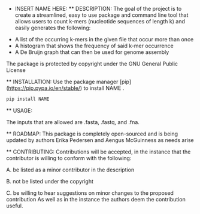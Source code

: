 * INSERT NAME HERE:
** DESCRIPTION:
 The goal of the project is to create a streamlined, easy to use
 package and command line tool that allows users to count k-mers
 (nucleotide sequences of length k) and easily generates the
 following:
 - A list of the occurring k-mers in the given file that occur more
   than once
 - A histogram that shows the frequency of said k-mer occurrence
 - A De Bruijn graph that can then be used for genome assembly

 The package is protected by copyright under the GNU General Public
 License

** INSTALLATION:
 Use the package manager [pip]
 (https://pip.pypa.io/en/stable/) to install NAME .

 ```bash
 pip install NAME
 ```

** USAGE:

 The inputs that are allowed are .fasta, .fastq, and .fna. 

** ROADMAP:
 This package is completely open-sourced and is being updated by
 authors Erika Pedersen and Aengus McGuinness as needs arise

** CONTRIBUTING:
 Contributions will be accepted, in the instance that the contributor
 is willing to conform with the following:

 A. be listed as a minor contributor in the description

 B. not be listed under the copyright

 C. be willing to hear suggestions on minor changes to the proposed
 contribution As well as in the instance the authors deem the
 contribution useful.



